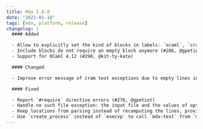 ```yaml
---
title: Mdx 1.8.0
date: "2021-01-18"
tags: [mdx, platform, release]
changelog: |
  #### Added

  - Allow to explicitly set the kind of blocks in labels: `ocaml`, `cram`, `toplevel` or `include`. (#237, @gpetiot)
  - Include blocks do not require an empty block anymore (#286, @gpetiot)
  - Support for OCaml 4.12 (#298, @kit-ty-kate)

  #### Changed

  - Improve error message of cram test exceptions due to empty lines in a block (#270, @pitag-ha)

  #### Fixed

  - Report `#require` directive errors (#276, @gpetiot)
  - Handle no such file exception: the input file and the values of options `--root` and `--prelude` are checked (#292, @gpetiot)
  - Keep locations from parsing instead of recomputing the lines, providing better error messages (#241, @gpetiot)
  - Use `create_process` instead of `execvp` to call `mdx-test` from `mdx`. This fixes running mdx from dune on Windows (#299, @emillon)
---
```


